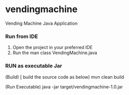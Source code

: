 # vendingmachine
Vending Machine Java Application

### Run from IDE
1. Open the project in your preferred IDE
2. Run the man class VendingMachine.java


### RUN as executable Jar
(Build) [ build the source code as below)
mvn clean build

(Run Executable)
java -jar target/vendingmachine-1.0.jar


